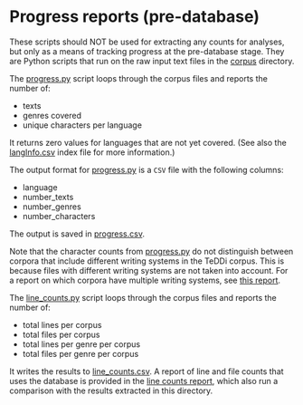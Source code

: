 # Progress reports (pre-database)

These scripts should NOT be used for extracting any counts for analyses, but only as a means of tracking progress at the pre-database stage. They are Python scripts that run on the raw input text files in the [corpus](../../Corpus/) directory.

The [progress.py](progress.py) script loops through the corpus files and reports the number of: 

* texts
* genres covered
* unique characters per language

It returns zero values for languages that are not yet covered. (See also the [langInfo.csv](../../LangInfo/langInfo_TeDDi.csv) index file for more information.) 

The output format for [progress.py](progress.py) is a `CSV` file with the following columns:

* language
* number_texts
* number_genres
* number_characters

The output is saved in [progress.csv](progress.csv).

Note that the character counts from [progress.py](progress.py) do not distinguish between corpora that include different writing systems in the TeDDi corpus. This is because files with different writing systems are not taken into account. For a report on which corpora have multiple writing systems, see [this report](../writing_systems/get_writing_systems.md).

The [line_counts.py](line_counts.py) script loops through the corpus files and reports the number of:

* total lines per corpus
* total files per corpus
* total lines per genre per corpus
* total files per genre per corpus

It writes the results to [line_counts.csv](line_counts.csv). A report of line and file counts that uses the database is provided in the [line counts report](../line_counts/line_counts.md), which also run a comparison with the results extracted in this directory.
